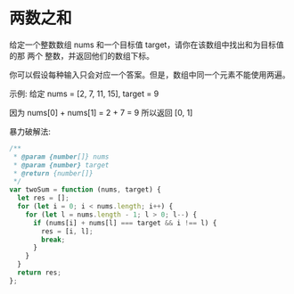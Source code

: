 # 两数之和
给定一个整数数组 nums 和一个目标值 target，请你在该数组中找出和为目标值的那 两个 整数，并返回他们的数组下标。

你可以假设每种输入只会对应一个答案。但是，数组中同一个元素不能使用两遍。

示例:
给定 nums = [2, 7, 11, 15], target = 9

因为 nums[0] + nums[1] = 2 + 7 = 9
所以返回 [0, 1]

暴力破解法:

```js
/**
 * @param {number[]} nums
 * @param {number} target
 * @return {number[]}
 */
var twoSum = function (nums, target) {
  let res = [];
  for (let i = 0; i < nums.length; i++) {
    for (let l = nums.length - 1; l > 0; l--) {
      if (nums[i] + nums[l] === target && i !== l) {
        res = [i, l];
        break;
      }
    }
  }
  return res;
};
```
